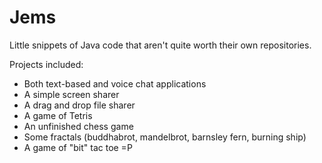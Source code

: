 Jems
====

Little snippets of Java code that aren't quite worth their own repositories.

Projects included:

* Both text-based and voice chat applications
* A simple screen sharer
* A drag and drop file sharer
* A game of Tetris
* An unfinished chess game
* Some fractals (buddhabrot, mandelbrot, barnsley fern, burning ship)
* A game of "bit" tac toe =P
